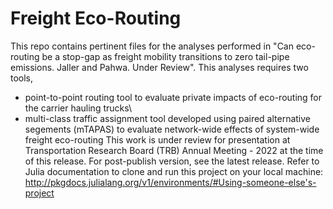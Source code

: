 # Freight Eco-Routing
This repo contains pertinent files for the analyses performed in "Can eco-routing be a stop-gap as freight mobility transitions to zero tail-pipe emissions. Jaller and Pahwa. Under Review". This analyses requires two tools,
- point-to-point routing tool to evaluate private impacts of eco-routing for the carrier hauling trucks\
- multi-class traffic assignment tool developed using paired alternative segements (mTAPAS) to evaluate network-wide effects of system-wide freight eco-routing
This work is under review for presentation at Transportation Research Board (TRB) Annual Meeting - 2022 at the time of this release. For post-publish version, see the latest release.
Refer to Julia documentation to clone and run this project on your local machine: http://pkgdocs.julialang.org/v1/environments/#Using-someone-else's-project 